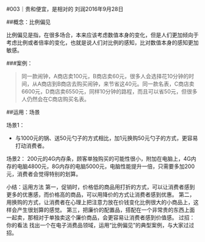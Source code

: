 #003｜贵和便宜，是相对的
刘润2016年9月28日

##概念：比例偏见

比例偏见是指，在很多场合，本来应该考虑数值本身的变化，但是人们更加倾向于考虑比例或者倍率的变化，也就是说人们对比例的感知，比对数值本身的感知更加敏感。

###案例：
>同一款闹钟，A商店卖100元，B商店卖60元，很多人会选择花10分钟的时间，从A商店到B商店去购买闹钟，来节省这40元。同一款名表，C商店卖6600元，D商店卖6550元，同样10分钟的路程，而且可以省50元，但很多人仍然会在C商店购买名表。

##运用：场景

场景1：

- 与1000元的锅、送50元勺子的方式相比，加1元换购50元勺子的方式，更容易打动消费者。

场景2：
200元的4G内存条，顾客单独购买的可能性很小，附加在电脑上，4G内存的电脑4800元，8G内存的电脑5000元，电脑性能提升一倍，只需要多加200元，消费者会觉得特别的划算。

小结：运用方法
第一，促销时，价格低的商品用打折的方式，可以让消费者感到更多的优惠感，而价格高的商品，可以用降价的方式让消费者感到优惠。
第二，用换购的方式，让消费者在心理上把注意力放在价钱变化比例很大的小商品上，这样会产生很划算的感觉。
第三，把廉价的配置品，搭配在一个非常贵的东西上面一起卖，那相对于单独卖这个廉价商品，会更容易让消费者感到价值感。
过招：你的看法
找出一个在电子消费品领域，运用“比例偏见”的典型案例，与大家过过招。